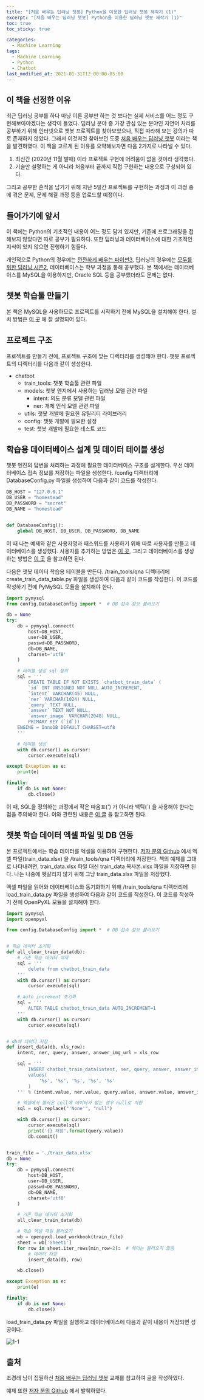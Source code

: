 ```yaml
---
title: "[처음 배우는 딥러닝 챗봇] Python을 이용한 딥러닝 챗봇 제작기 (1)"
excerpt: "[처음 배우는 딥러닝 챗봇] Python을 이용한 딥러닝 챗봇 제작기 (1)"
toc: true
toc_sticky: true

categories:
  - Machine Learning
tags:
  - Machine Learning
  - Python
  - Chatbot
last_modified_at: 2021-01-31T12:00:00-05:00
---
```


## 이 책을 선정한 이유

최근 딥러닝 공부를 하다 마냥 이론 공부만 하는 것 보다는 실제 서비스를 어느 정도 구현해보아야겠다는 생각이 들었다. 딥러닝 분야 중 가장 관심 있는 분야인 자연어 처리를 공부하기 위해 인터넷으로 챗봇 프로젝트를 찾아보았으나, 직접 따라해 보는 강의가 따로 존재하지 않았다. 그래서 이것저것 찾아보던 도중 [처음 배우는 딥러닝 챗봇](https://www.aladin.co.kr/shop/wproduct.aspx?ItemId=254608281) 이라는 책을 발견하였다. 이 책을 고르게 된 이유를 요약해보자면 다음 2가지로 나타낼 수 있다.

1. 최신간 (2020년 11월 발매) 이라 프로젝트 구현에 어려움이 없을 것이라 생각했다.
2. 기술만 설명하는 게 아니라 처음부터 끝까지 직접 구현하는 내용으로 구성되어 있다.

그리고 공부한 흔적을 남기기 위해 지난 5일간 프로젝트를 구현하는 과정과 이 과정 중에 겪은 문제, 문제 해결 과정 등을 업로드할 예정이다.

## 들어가기에 앞서

이 책에는 Python의 기초적인 내용이 어느 정도 담겨 있지만, 기존에 프로그래밍을 접해보지 않았다면 따로 공부가 필요하다. 또한 딥러닝과 데이터베이스에 대한 기초적인 지식이 있지 않으면 진행하기 힘들다.

개인적으로 Python의 경우에는 [깐깐하게 배우는 파이썬3](https://www.aladin.co.kr/shop/wproduct.aspx?ItemId=179103585), 딥러닝의 경우에는 [모두를 위한 딥러닝 시즌2](https://deeplearningzerotoall.github.io/season2/), 데이터베이스는 학부 과정을 통해 공부했다. 본 책에서는 데이터베이스를 MySQL을 이용하지만, Oracle SQL 등을 공부했더라도 문제는 없다.

## 챗봇 학습툴 만들기

본 책은 MySQL을 사용하므로 프로젝트를 시작하기 전에 MySQL을 설치해야 한다. 설치 방법은 [이 곳](https://goddaehee.tistory.com/277) 에 잘 설명되어 있다.

## 프로젝트 구조

프로젝트를 만들기 전에, 프로젝트 구조에 맞는 디렉터리를 생성해야 한다. 챗봇 프로젝트의 디렉터리를 다음과 같이 생성한다.

- chatbot
  - train_tools: 챗봇 학습툴 관련 파일
  - models: 챗봇 엔지에서 사용하는 딥러닝 모델 관련 파일
    - intent: 의도 분류 모델 관련 파일
    - ner: 개체 인식 모델 관련 파일
  - utils: 챗봇 개발에 필요한 유틸리티 라이브러리
  - config: 챗봇 개발에 필요한 설정
  - test: 챗봇 개발에 필요한 테스트 코드

## 학습용 데이터베이스 설계 및 데이터 테이블 생성

챗봇 엔진의 답변을 처리하는 과정에 필요한 데이터베이스 구조를 설계한다. 우선 데이터베이스 접속 정보를 저장하는 파일을 생성한다. /config 디렉터리에 DatabaseConfig.py 파일을 생성하여 다음과 같이 코드를 작성한다.

```python
DB_HOST = "127.0.0.1"
DB_USER = "homestead"
DB_PASSWORD = "secret"
DB_NAME = "homestead"


def DatabaseConfig():
    global DB_HOST, DB_USER, DB_PASSWORD, DB_NAME

```

이 때 나는 예제와 같은 사용자명과 패스워드를 사용하기 위해 따로 사용자를 만들고 데이터베이스를 생성했다. 사용자를 추가하는 방법은 [이 곳](https://nickjoit.tistory.com/144), 그리고 데이터베이스를 생성하는 방법은 [이 곳](https://futurists.tistory.com/11) 을 참고하면 된다.

다음은 챗봇 데이터 학습용 테이블을 만든다. /train_tools/qna 디렉터리에 create_train_data_table.py 파일을 생성하여 다음과 같이 코드를 작성한다. 이 코드를 작성하기 전에 PyMySQL 모듈을 설치해야 한다.

```python
import pymysql
from config.DatabaseConfig import *  # DB 접속 정보 불러오기

db = None
try:
    db = pymysql.connect(
        host=DB_HOST,
        user=DB_USER,
        passwd=DB_PASSWORD,
        db=DB_NAME,
        charset='utf8'
    )

    # 테이블 생성 sql 정의
    sql = '''
        CREATE TABLE IF NOT EXISTS `chatbot_train_data` (
        `id` INT UNSIGNED NOT NULL AUTO_INCREMENT,
        `intent` VARCHAR(45) NULL,
        `ner` VARCHAR(1024) NULL,
        `query` TEXT NULL,
        `answer` TEXT NOT NULL,
        `answer_image` VARCHAR(2048) NULL,
        PRIMARY KEY (`id`))
    ENGINE = InnoDB DEFAULT CHARSET=utf8
    '''

    # 테이블 생성
    with db.cursor() as cursor:
        cursor.execute(sql)

except Exception as e:
    print(e)

finally:
    if db is not None:
        db.close()

```

이 때, SQL을 정의하는 과정에서 작은 따옴표(') 가 아니라 백틱(`) 을 사용해야 한다는 점을 주의해야 한다. 이와 관련된 내용은 [이 글](https://okky.kr/article/594384?note=1724063) 을 참고하면 된다.

## 챗봇 학습 데이터 엑셀 파일 및 DB 연동

본 프로젝트에서는 학습 데이터를 엑셀을 이용하여 구현한다. [저자 분의 Github](https://github.com/keiraydev/chatbot) 에서 엑셀 파일(train_data.xlsx) 을 /train_tools/qna 디렉터리에 저장한다. 책의 예제를 그대로 나타내려면, train_data.xlsx 파일 대신 train_data 복사본.xlsx 파일을 저장하면 된다. 나는 나중에 헷갈리지 않기 위해 그냥 train_data.xlsx 파일을 저장했다.

엑셀 파일을 읽어와 데이터베이스와 동기화하기 위해 /train_tools/qna 디렉터리에 load_train_data.py 파일을 생성하여 다음과 같이 코드를 작성한다. 이 코드를 작성하기 전에 OpenPyXL 모듈을 설치해야 한다.

```python
import pymysql
import openpyxl

from config.DatabaseConfig import *  # DB 접속 정보 불러오기


# 학습 데이터 초기화
def all_clear_train_data(db):
    # 기존 학습 데이터 삭제
    sql = '''
        delete from chatbot_train_data
    '''
    with db.cursor() as cursor:
        cursor.execute(sql)

    # auto increment 초기화
    sql = '''
        ALTER TABLE chatbot_train_data AUTO_INCREMENT=1
    '''
    with db.cursor() as cursor:
        cursor.execute(sql)


# db에 데이터 저장
def insert_data(db, xls_row):
    intent, ner, query, answer, answer_img_url = xls_row

    sql = '''
        INSERT chatbot_train_data(intent, ner, query, answer, answer_image)
        values(
            '%s', '%s', '%s', '%s', '%s'
        )
    ''' % (intent.value, ner.value, query.value, answer.value, answer_img_url.value)

    # 엑셀에서 불러온 cell에 데이터가 없는 경우 null로 치환
    sql = sql.replace("'None'", "null")

    with db.cursor() as cursor:
        cursor.execute(sql)
        print('{} 저장'.format(query.value))
        db.commit()


train_file = './train_data.xlsx'
db = None
try:
    db = pymysql.connect(
        host=DB_HOST,
        user=DB_USER,
        passwd=DB_PASSWORD,
        db=DB_NAME,
        charset='utf8'
    )

    # 기존 학습 데이터 초기화
    all_clear_train_data(db)

    # 학습 엑셀 파일 불러오기
    wb = openpyxl.load_workbook(train_file)
    sheet = wb['Sheet1']
    for row in sheet.iter_rows(min_row=2):  # 헤더는 불러오지 않음
        # 데이터 저장
        insert_data(db, row)

    wb.close()

except Exception as e:
    print(e)

finally:
    if db is not None:
        db.close()

```

load_train_data.py 파일을 실행하고 데이터베이스에 다음과 같이 내용이 저장되면 성공이다.

![1-1](https://user-images.githubusercontent.com/61091709/106367091-995ff380-6383-11eb-987b-5d199e7abff0.png)

## 출처

조경래 님이 집필하신 [처음 배우는 딥러닝 챗봇](https://www.aladin.co.kr/shop/wproduct.aspx?ItemId=254608281) 교재를 참고하여 글을 작성하였다.

예제 또한 [저자 분의 Github](https://github.com/keiraydev/chatbot) 에서 발췌하였다.
